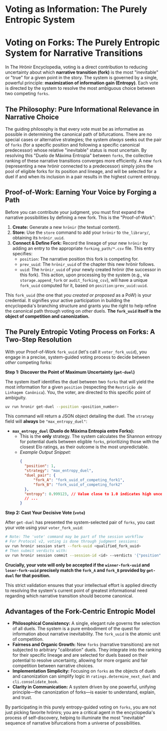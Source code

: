 # Voting as Information: The Purely Entropic System

# Voting on Forks: The Purely Entropic System for Narrative Transitions

In The Hrönir Encyclopedia, voting is a direct contribution to reducing uncertainty about which **narrative transition (fork)** is the most "inevitable" or "true" for a given point in the story. The system is governed by a single, powerful principle: **maximization of information gain (Entropy)**. Each vote is directed by the system to resolve the most ambiguous choice between two competing `forks`.

## The Philosophy: Pure Informational Relevance in Narrative Choice

The guiding philosophy is that every vote must be as informative as possible in determining the canonical path of bifurcations. There are no special cases or alternative strategies; the system *always* seeks out the pair of `forks` (for a specific position and following a specific canonical predecessor) whose relative "inevitable" status is most uncertain. By resolving this "Duelo de Máxima Entropia" between `forks`, the collective ranking of these narrative transitions converges more efficiently. A new `fork` (representing a new hrönir connected to a predecessor) simply joins the pool of eligible forks for its position and lineage, and will be selected for a duel if and when its inclusion in a pair results in the highest current entropy.

## Proof-of-Work: Earning Your Voice by Forging a Path

Before you can contribute your judgment, you must first expand the narrative possibilities by defining a new fork. This is the "Proof-of-Work":
1.  **Create:** Generate a new `hrönir` (the textual content).
2.  **Store:** Use the `store` command to add your `hrönir` to `the_library/`, obtaining its `hrönir_uuid`.
3.  **Connect & Define Fork:** Record the lineage of your new `hrönir` by adding an entry to the appropriate `forking_path/*.csv` file. This entry specifies:
    *   `position`: The narrative position this fork is competing for.
    *   `prev_uuid`: The `hrönir_uuid` of the chapter this new hrönir follows.
    *   `uuid`: The `hrönir_uuid` of your newly created hrönir (the successor in this fork).
    This action, upon processing by the system (e.g., via `storage.append_fork` or `audit_forking_csv`), will have a unique `fork_uuid` computed for it, based on `position:prev_uuid:uuid`.

This `fork_uuid` (the one that *you created or proposed* as a PoW) is your credential. It signifies your active participation in building the encyclopedia's branching structure and grants you the right to help refine the canonical path through voting on *other* duels. **The `fork_uuid` itself is the object of competition and canonization.**

## The Purely Entropic Voting Process on Forks: A Two-Step Resolution

With your Proof-of-Work `fork_uuid` (let's call it `voter_fork_uuid`), you engage in a precise, system-guided voting process to decide between *other* competing forks:

**Step 1: Discover the Point of Maximum Uncertainty (`get-duel`)**

The system itself identifies the duel between two `forks` that will yield the most information for a given `position` (respecting the `Restrição de Linhagem Canônica`). You, the voter, are directed to this specific point of ambiguity.
```bash
uv run hronir get-duel --position <position_number>
```
This command will return a JSON object detailing the duel. The `strategy` field will **always** be `"max_entropy_duel"`:

*   **`max_entropy_duel` (Duelo de Máxima Entropia entre Forks):**
    *   This is the **only** strategy. The system calculates the Shannon entropy for potential duels between eligible `forks`, prioritizing those with the closest Elo ratings, as their outcome is the most unpredictable.
    *   *Example Output Snippet:*
        ```json
        {
          "position": 1,
          "strategy": "max_entropy_duel",
          "duel_pair": {
              "fork_A": "fork_uuid_of_competing_fork1",
              "fork_B": "fork_uuid_of_competing_fork2"
          },
          "entropy": 0.999123, // Value close to 1.0 indicates high uncertainty
          // ...
        }
        ```

**Step 2: Cast Your Decisive Vote (`vote`)**

After `get-duel` has presented the system-selected pair of `forks`, you cast your vote using your `voter_fork_uuid`:
```bash
# Note: The 'vote' command may be part of the session workflow
# For Protocol v2, voting is done through judgment sessions:
uv run hronir session start --fork-uuid <qualified_fork_uuid>
# Then submit verdicts with:
uv run hronir session commit --session-id <id> --verdicts '{"position": "winner_fork_uuid"}'
```
**Crucially, your vote will only be accepted if the `winner-fork-uuid` and `loser-fork-uuid` precisely match the `fork_A` and `fork_B` provided by `get-duel` for that position.**

This strict validation ensures that your intellectual effort is applied directly to resolving the system's current point of greatest informational need regarding which narrative transition should become canonical.

## Advantages of the Fork-Centric Entropic Model

*   **Philosophical Consistency:** A single, elegant rule governs the selection of all duels. The system is a pure embodiment of the quest for information about narrative inevitability. The `fork_uuid` is the atomic unit of competition.
*   **Fairness and Organic Growth:** New `forks` (narrative transitions) are not subjected to arbitrary "calibration" duels. They integrate into the ranking for their specific lineage and are selected for duels based on their potential to resolve uncertainty, allowing for more organic and fair competition between narrative choices.
*   **Implementation Simplicity:** Focusing on `forks` as the objects of duels and canonization can simplify logic in `ratings.determine_next_duel` and `cli.consolidate_book`.
*   **Clarity in Communication:** A system driven by one powerful, unifying principle—the canonization of forks—is easier to understand, explain, and trust.

By participating in this purely entropy-guided voting on `forks`, you are not just picking favorite hrönirs; you are a critical agent in the encyclopedia's process of self-discovery, helping to illuminate the most "inevitable" sequence of narrative bifurcations from a universe of possibilities.
